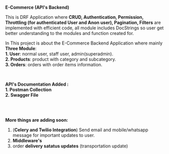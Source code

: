 **E-Commerce (API's Backend)**

This is DRF Application where **CRUD, Authentication, Permission, Throttling (for authenticated User and Anon user), Pagination, Filters** are implemented with efficient code, all module includes DocStrings so user get better understanding to the modules and function created for.

In This project is about the E-Commerce Backend Application where mainly **Three Module**: <br>
**1. User**: normal user, staff user, admin(superadmin). <br>
**2. Products**: product with category and subcategory. <br>
**3. Orders**: orders with order items information. <br>
 
 <br>
 
**API's Documentation Added :**  <br>
**1. Postman Collection** <br>
**2. Swagger File**

<br><br>


**More things are adding soon:**
1. (**Celery and Twilio Integration**) Send email and mobile/whatsapp message for important updates to user.
2. **Middleware's**
3. order **delivery satatus updates** (transportation update)
   
